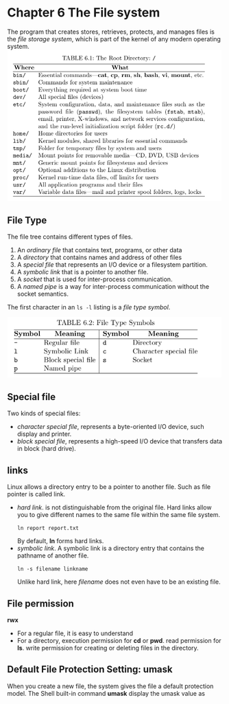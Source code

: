 # Chapter 6 The File system
The program that creates stores, retrieves, protects, and manages files is the *file storage system*, which is part of the kernel of any modern operating system.
<img src="rd.png" alt="The root directory /" width="500">
## File Type
The file tree contains different types of files.
1. An *ordinary file* that contains text, programs, or other data
2. A *directory* that contains names and address of other files
3. A *special file* that represents an I/O device or a filesystem partition.
4. A *symbolic link* that is a pointer to another file.
5. A *socket* that is used for inter-process communication.
6. A *named pipe* is a way for inter-process communication without the socket semantics.

The first character in an `ls -l` listing is a *file type symbol*.

<img src="fts.png" alt="File Type Symbols" width="500">

## Special file
Two kinds of special files:
* *character special file*, represents a byte-oriented I/O device, such display and printer.
* *block special file*, represents a high-speed I/O device that transfers data in block (hard drive).
## links
Linux allows a directory entry to be a pointer to another file. Such as file pointer is called link. 
* *hard link*. is not distinguishable from the original file. Hard links allow you to give different names to the same file within the same file system.
	```
	ln report report.txt
	```
	By default, **ln** forms hard links.
* *symbolic link*. A symbolic link is a directory entry that contains the pathname of another file. 
	```
	ln -s filename linkname
	```
	Unlike hard link, here *filename* does not even have to be an existing file. 
## File permission
**rwx**
* For a regular file, it is easy to understand
* For a directory, execution permission for **cd** or **pwd**. read permission for **ls**. write permission for creating or deleting files in the directory.
## Default File Protection Setting: umask
When you create a new file, the system gives the file a default protection model. The Shell built-in command **umask** display the umask value as 



